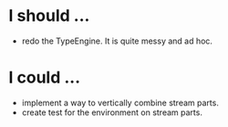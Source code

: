 # I should ...

* redo the TypeEngine. It is quite messy and ad hoc.

# I could ...

* implement a way to vertically combine stream parts.
* create test for the environment on stream parts.

